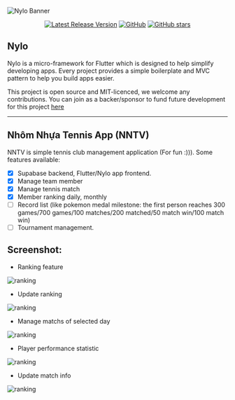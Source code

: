 ![Nylo Banner](https://nylo.dev/images/nylo_logo_header.png)

<p align="center">
  <a href="https://github.com/nylo-core/nylo/releases"><img src="https://img.shields.io/github/v/release/nylo-core/nylo?style=plastic" alt="Latest Release Version"></a>
  <a href="https://github.com/nylo-core/nylo/blob/master/LICENSE"><img alt="GitHub" src="https://img.shields.io/github/license/nylo-core/nylo?style=plastic"></a>
  <a href="#"><img alt="GitHub stars" src="https://img.shields.io/github/stars/nylo-core/nylo?style=plastic"></a>
</p>

## Nylo

Nylo is a micro-framework for Flutter which is designed to help simplify developing apps. Every project provides a simple boilerplate and MVC pattern to help you build apps easier. 

This project is open source and MIT-licenced, we welcome any contributions. You can join as a backer/sponsor to fund future development for this project [here](https://nylo.dev)

---

## Nhôm Nhựa Tennis App (NNTV)
NNTV is simple tennis club management application (For fun :))). Some features available:
- [x] Supabase backend, Flutter/Nylo app frontend.
- [x] Manage team member
- [x] Manage tennis match
- [x] Member ranking daily, monthly 
- [ ] Record list (like pokemon medal milestone: the first person reaches 300 games/700 games/100 matches/200 matched/50 match win/100 match win) 
- [ ] Tournament management.

## Screenshot:

 * Ranking feature

![ranking](./public/screenshot/2024-09-18_151554.jpg)


 * Update ranking

![ranking](./public/screenshot/2024-09-18_151542.jpg)


 * Manage matchs of selected day

![ranking](./public/screenshot/2024-09-18_151631.jpg)


 * Player performance statistic

![ranking](./public/screenshot/2024-09-18_151642.jpg)


 * Update match info

![ranking](./public/screenshot/2024-09-18_151738.jpg)
